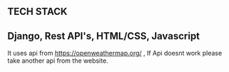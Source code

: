 TECH STACK
-------------
Django, Rest API's, HTML/CSS, Javascript
-------------
It uses api from https://openweathermap.org/ , If Api doesnt work please take another api from the website.

